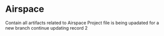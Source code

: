 # Airspace
Contain all artifacts related to Airspace Project
file is being upadated for a new branch
continue updating record 2
